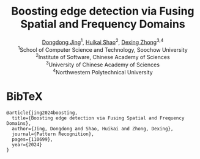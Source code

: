 <div align="center">

<h1>Boosting edge detection via Fusing Spatial and Frequency Domains</h1>
<div>
    <a href="" target="_blank">Dongdong Jing</a><sup>1</sup>,
    <a href="" target="_blank">Huikai Shao</a><sup>2</sup>,
    <a href="" target="_blank">Dexing Zhong</a><sup>3,4</sup>
</div>
<div>
    <div><sup>1</sup>School of Computer Science and Technology, Soochow University</div>
    <div><sup>2</sup>Institute of Software, Chinese Academy of Sciences</div>
    <div><sup>3</sup>University of Chinese Academy of Sciences</div>
    <div><sup>4</sup>Northwestern Polytechnical University</div>
</div>
</div>



# BibTeX
```
@article{jing2024boosting,
  title={Boosting edge detection via Fusing Spatial and Frequency Domains},
  author={Jing, Dongdong and Shao, Huikai and Zhong, Dexing},
  journal={Pattern Recognition},
  pages={110699},
  year={2024}
}
```
